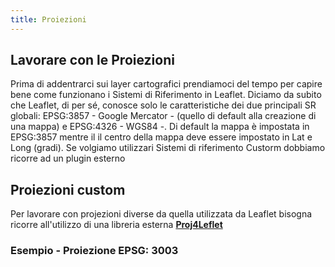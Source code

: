 ```yaml
---
title: Proiezioni
---
```


## Lavorare con le Proiezioni

Prima di addentrarci sui layer cartografici prendiamoci del tempo per capire bene come funzionano i Sistemi di Riferimento in Leaflet.
Diciamo da subito che Leaflet, di per sé, conosce solo le caratteristiche dei due principali SR globali: EPSG:3857 - Google Mercator - (quello di default alla creazione di una mappa) e EPSG:4326 - WGS84 -.
Di default la mappa è impostata in EPSG:3857 mentre il il centro della mappa deve essere impostato in Lat e Long (gradi).
Se volgiamo utilizzari Sistemi di riferimento Custorm dobbiamo ricorre ad un plugin esterno

## Proiezioni custom

Per lavorare con projezioni diverse da quella utilizzata da Leaflet bisogna ricorre all'utilizzo di una libreria esterna [**Proj4Leflet**](http://www.liedman.net/Proj4Leaflet/)

### Esempio - Proiezione EPSG: 3003

<proiezione-custom></proiezione-custom>